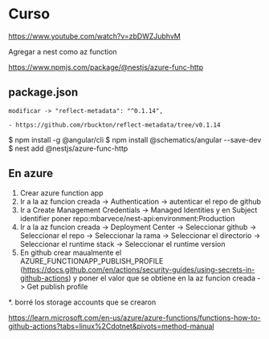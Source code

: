 # Curso

https://www.youtube.com/watch?v=zbDWZJubhvM


Agregar a nest como az function

  https://www.npmjs.com/package/@nestjs/azure-func-http

  
  ## package.json 
  
    modificar -> "reflect-metadata": "^0.1.14",

    - https://github.com/rbuckton/reflect-metadata/tree/v0.1.14


  $ npm install -g @angular/cli
  $ npm install @schematics/angular --save-dev
  $ nest add @nestjs/azure-func-http



## En azure

1. Crear azure function app
2. Ir a la az funcion creada -> Authentication -> autenticar el repo de github 
3. Ir a Create Management Credentials -> Managed Identities y en Subject identifier poner repo:mbarvece/nest-api:environment:Production
4. Ir a la az funcion creada -> Deployment Center -> Seleccionar github -> Seleccionar el repo -> Seleccionar la rama -> Seleccionar el directorio -> Seleccionar el runtime stack -> Seleccionar el runtime version
5. En github crear maualmente el AZURE_FUNCTIONAPP_PUBLISH_PROFILE (https://docs.github.com/en/actions/security-guides/using-secrets-in-github-actions) y poner el valor que se obtiene en la az funcion creada -> Get publish profile


*. borré los storage accounts que se crearon



https://learn.microsoft.com/en-us/azure/azure-functions/functions-how-to-github-actions?tabs=linux%2Cdotnet&pivots=method-manual